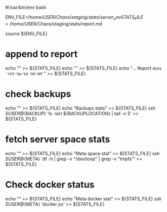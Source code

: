 #!/usr/bin/env bash

ENV_FILE=/home/$USER/Chaos/staging/stats/server_env
STATS_FILE=/home/$USER/Chaos/staging/stats/report.md

source ${ENV_FILE}

# append to report
echo "" >> ${STATS_FILE}
echo "" >> ${STATS_FILE}
echo "... Report `date '+%Y-%m-%d %H:%M'`" >> ${STATS_FILE}

# check backups
echo "" >> ${STATS_FILE}
echo "Backups stats" >> ${STATS_FILE}
ssh ${SUSER}@${BACKUP} 'ls -lart ${BACKUPLOCATION} | tail -n 5' >> ${STATS_FILE}

# fetch server space stats
echo "" >> ${STATS_FILE}
echo "Meta space stat" >> ${STATS_FILE}
ssh ${SUSER}@${META} 'df -h | grep -v "/dev/loop" | grep -v "tmpfs"' >> ${STATS_FILE}

# Check docker status
echo "" >> ${STATS_FILE}
echo "Meta docker stat" >> ${STATS_FILE}
ssh ${SUSER}@${META} 'docker ps' >> ${STATS_FILE}
